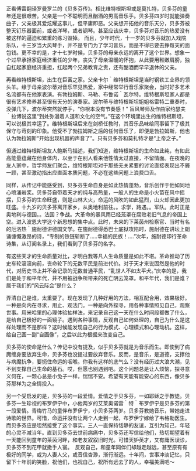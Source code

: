 正看傅雷翻译罗曼罗兰的《贝多芬传》。相比维特根斯坦或是莫扎特，贝多芬的童年还是很艰苦。父亲是一个不聪明而且酗酒的男高音乐手。贝多芬四岁时就能弹奏曲子，父亲极其爱炫耀这事儿，但平庸即恶。父亲想开拓他的音乐天分，贝多芬被整天钉乐器面前，或者洋琴，或者钢琴。甚至应该庆幸，贝多芬对音乐的热爱没有被这样的逼迫和繁重的练习毁掉。
而且，少年时代，十一岁的贝多芬就加入戏院乐队，十三岁当大风琴手，并不是专门为了学习音乐，而是不得已要去挣每天的面包钱。更不幸的是，才十七岁时候，贝多芬的母亲永远的离开了这个世界。想象一个过早承担家庭经济重任的少年，丧失了母亲温暖的怀抱，从此要用稚嫩肩膀，独自扛起家庭经济重担，扛起两个兄弟教育之责，还有酗酒而早早退休的父亲。

再看维特根斯坦，出生在巨富之家。父亲卡尔｀维特根斯坦是当时钢铁工业界的领头羊。缘于母亲波尔蒂对音乐罕见热爱，家中经常举行音乐家聚会，当时好多艺术名流都有在他家表演。有勃拉姆斯、马勒、布鲁诺｀瓦尔特。维特根斯坦家人都是很有艺术修养甚至很有天分的演奏家。波尔蒂与维特根斯坦姐姐格雷特二重奏时，没弹几下，波尔蒂突然就停手，“你根本没有节奏感！”
盲风琴师及作曲家约瑟夫｀拉博说这里“到处弥漫着人道和文化的空气。”在这个环境里出生的维特根斯坦，可以说极其幸运了。维特根斯坦后来在剑桥任教时，其音乐品味给同事留下了极其保守与苛刻的印象。他受不了勃拉姆斯之后的任何音乐了，即便是勃拉姆斯，他也认为勃拉姆斯“开始出现机器的声音了”。只有贝多芬和莫扎特才是“上帝之子。”

但通过维特根斯坦友人鲍斯马描述，我们知道，维特根斯坦的生命如此纯，有如此高能量蕴藏在他身体内，以至于在别人看来他性情太过直接，不留情面。在夜晚的友人家中，哲学师友们聚会，维特根斯坦对于那些无关紧要的讨论直接表现出不屑一顾，甚至激动指出应直面本质问题，不必在这些问题上浪费口舌。

同样，从传记中能感受到，贝多芬生命自身是如此热情蓬勃，音乐创作于他如同地心喷涌岩浆。贝多芬自带着天才的纯与高热量，一般人的生命是小火苗在风中摇摆，贝多芬的生命旺盛，则是山林大火，命运的风吹的如此猛烈，山火却因此更加旺盛。十九岁的贝多芬离开家乡，从奥地利前往。。求学，路遇。。军队。此时正是奥地利与德国。。法国？争战。大革命的暴风雨已经笼罩在腐败老旧气息的帝国上空。进入波恩大学这个新思想的集中点。此时，未来的下莱茵州检察官、当时有名的厄洛热｀施耐德讲德国文学。在施耐德得悉巴士底狱攻陷时，施耐德在讲坛上朗诵慷慨激昂的诗，“专制的铁链斩断了.....幸福的民族！....”次年，施耐德印行革命诗集，从订阅名录上，我们看到了贝多芬的名字。


有这些天才的生命质量对比，才明白我等凡人生命质量是如此不堪。革命推动了历史车轮滚滚向前，丧命轮下的无数平民是前进代价。对于天才来说固然是他的时代，对历史书上并不会记录的无数普通平民，“乱世人不如太平犬。”庆幸的是，我们是处于和平年代，并不用被战争所带来的死亡阴云笼罩。和平年代，我们是谁？属于我们的“风云际会”是什么？

弄清自己是谁，太重要了。现在发现了几种好用的方法，相互配合用，效果极好。一种是向内在寻求，用止、观法门。一种是向外探寻，用各种事情照见自己，观察世事。用米哈里的心理体验抽样法，来记录自己这一天在什么时间段都做了什么，是给自己极好的一面镜子。遇到各种事情，反观自己如何处理的，自己为什么是这样处理而不是那样？这时候能发现自己的行为模式、心理模式和心理动机。这样，给自己画一副“自画像”，之后以此为根据来改变自己。


贝多芬的使命是什么？传记中没有提及，似乎贝多芬就是为音乐而生。即使到了病魔缠身要放弃生命，贝多芬也没提过要放弃音乐。反而，是音乐，是道德，支撑他与病魔抗争，要扼住命运的咽喉。你我有这样的底气么？没有经历过大浪大潮，见不到支撑自己生命的基石。哎，但愿也别遇到吧。这个问题总是让人烦恼，探寻意义何在，一颗心总是小兔子一样，惴惴不安。希望有天能有能安心的东西，像贝多芬那样为之全情投入。


另一个受启发的是，贝多芬的一段爱情。爱情之于贝多芬，一如耶稣之于教徒。贝多芬一生珍视的布罗伊宁中，小他两岁的艾莱奥诺雷｀特｀布罗伊宁是贝多芬的第一段爱情。青梅竹马的童伴布罗伊宁，小贝多芬两岁。贝多芬教她音乐，带她走进诗歌的世界。可惜，命运并没有让两个人走到一起，布罗伊宁嫁给了韦格勒医生。而贝多芬应是坦然接受了这个事实。三人一直保持恬静的友谊，互引为知己，年轻的心灵不减当年。直到贝多芬去世前病痛中，贝多芬还写信给他们，热切期望着有一天能回到童年的莱茵河畔，和老友叙叙旧时光。可惜天妒英才，又有庸医误诊，贝多芬不到花甲就撒手人寰。　反观自己，和童年同伴们却越走越远，甚至原有有极好的同学，或为人妻人父，或音信杳渺，渐行渐远。十年间，世事冲淡记忆，只留下十年前的笑脸，祝他们，也祝自己，祝所有远去了的人，幸福美满吧～



